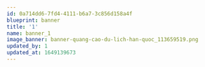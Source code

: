```yaml
---
id: 0a714dd6-7fd4-4111-b6a7-3c856d158a4f
blueprint: banner
title: '1'
name: banner_1
image_banner: banner-quang-cao-du-lich-han-quoc_113659519.png
updated_by: 1
updated_at: 1649139673
---
```

